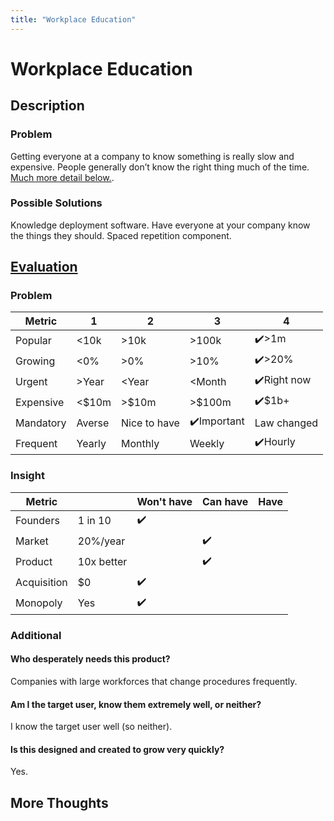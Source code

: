 ```yaml
---
title: "Workplace Education"
---
```

# Workplace Education
## Description
### Problem
Getting everyone at a company to know something is really slow and expensive. People generally don’t know the right thing much of the time. [Much more detail below.](/ideas/workplace-education#more-thoughts).
### Possible Solutions
Knowledge deployment software. Have everyone at your company know the things they should. Spaced repetition component.

## [Evaluation](https://www.youtube.com/watch?v=DOtCl5PU8F0)
### Problem
|  Metric   | 1      | 2            | 3         | 4           |
| --------- | ------ | ------------ | --------- | ----------- |
| Popular   | <10k   | >10k         | >100k     | ✔️>1m         |
| Growing   | <0%    | >0%          | >10%      | ✔️>20%         |
| Urgent    | >Year  | <Year        | <Month    | ✔️Right now   |
| Expensive | <$10m  | >$10m        | >$100m    | ✔️$1b+        |
| Mandatory | Averse | Nice to have | ✔️Important | Law changed |
| Frequent  | Yearly | Monthly      | Weekly    | ✔️Hourly      |

### Insight
|   Metric    |            | Won't have | Can have | Have |
| ----------- | ---------- | ---------- | -------- | ---- |
| Founders    | 1 in 10    |      ✔️      |          |      |
| Market      | 20%/year   |            |     ✔️     |      |
| Product     | 10x better |            |     ✔️     |      |
| Acquisition | $0         |      ✔️      |          |      |
| Monopoly    | Yes        |      ✔️      |          |      |

### Additional
#### Who desperately needs this product?
Companies with large workforces that change procedures frequently.

#### Am I the target user, know them extremely well, or neither?
I know the target user well (so neither).

#### Is this designed and created to grow very quickly?
Yes.

## More Thoughts
